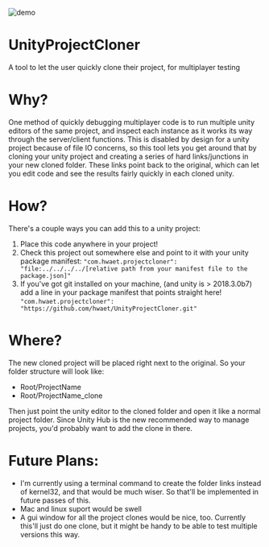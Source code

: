 ![demo](https://user-images.githubusercontent.com/30280876/47701678-00186480-dbf1-11e8-8725-e4cb430ad479.gif)
# UnityProjectCloner
A tool to let the user quickly clone their project, for multiplayer testing

# Why?
One method of quickly debugging multiplayer code is to run multiple unity editors of the same project, and inspect each instance as it works its way through the server/client functions. This is disabled by design for a unity project because of file IO concerns, so this tool lets you get around that by cloning your unity project and creating a series of hard links/junctions in your new cloned folder. These links point back to the original, which can let you edit code and see the results fairly quickly in each cloned unity.

# How?
There's a couple ways you can add this to a unity project:
1. Place this code anywhere in your project!
2. Check this project out somewhere else and point to it with your unity package manifest:
```"com.hwaet.projectcloner":  "file:../../../../[relative path from your manifest file to the package.json]"```
3. If you've got git installed on your machine, (and unity is > 2018.3.0b7) add a line in your package manifest that points straight here!
```"com.hwaet.projectcloner": "https://github.com/hwaet/UnityProjectCloner.git"```

# Where?
The new cloned project will be placed right next to the original. So your folder structure will look like:
- Root/ProjectName
- Root/ProjectName_clone

Then just point the unity editor to the cloned folder and open it like a normal project folder. Since Unity Hub is the new recommended way to manage projects, you'd probably want to add the clone in there.

# Future Plans:
- I'm currently using a terminal command to create the folder links instead of kernel32, and that would be much wiser. So that'll be implemented in future passes of this.
- Mac and linux suport would be swell
- A gui window for all the project clones would be nice, too. Currently this'll just do one clone, but it might be handy to be able to test multiple versions this way.
